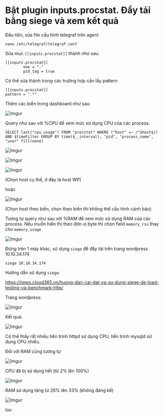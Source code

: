 # Bật plugin inputs.procstat. Đẩy tải bằng siege và xem kết quả

Đầu tiên, sửa file cấu hình telegraf trên agent

    nano /etc/telegraf/telegraf.conf

Sửa mục `[[inputs.procstat]]` thành như sau:

    [[inputs.procstat]]
            exe = "."
            pid_tag = true

Có thể sửa thành trong các trường hợp cần lấy pattern

    [[inputs.procstat]]
    pattern = ".*"

Thêm các biến trong dashboard như sau:

![Imgur](https://i.imgur.com/EADYo9d.png)

Query như sau với %CPU để xem mức sử dụng CPU của các process.

    SELECT last("cpu_usage") FROM "procstat" WHERE ("host" =~ /^$host$/) AND $timeFilter GROUP BY time($__interval), "pid", "process_name", "user" fill(none)

![Imgur](https://i.imgur.com/RXZez5m.png)

![Imgur](https://i.imgur.com/OEk5gxk.png)

![Imgur](https://i.imgur.com/gAE52DO.png)

(Chọn host cụ thể, ở đây là host WP)

hoặc

![Imgur](https://i.imgur.com/Rl7AZu8.png)

(Chọn host theo biến, chọn theo biến thì không thể cấu hình cảnh báo)

Tương tự query như sau với %RAM để xem mức sử dụng RAM của các process. Nếu muốn hiển thị theo đơn vị byte thì chọn field `memory_rss` thay cho `memory_usage`

![Imgur](https://i.imgur.com/fza7nll.png)

Đứng trên 1 máy khác, sử dụng `siege` để đẩy tải trên trang wordpress 10.10.34.174

    siege 10.10.34.174

Hướng dẫn sử dụng `siege`:

https://news.cloud365.vn/huong-dan-cai-dat-va-su-dung-siege-de-load-testing-va-benchmark-http/

Trang wordpress:

![Imgur](https://i.imgur.com/rBnMxxI.png)

Kết quả:

![Imgur](https://i.imgur.com/M8JMwCx.png)

Có thể thấy rất nhiều tiến trình httpd sử dụng CPU, tiến trình mysqld sử dụng CPU nhiều.

Đối với RAM cũng tương tự

![Imgur](https://i.imgur.com/pqWqC8c.png)

CPU đã bị sử dụng hết (từ 2% lên 100%)

![Imgur](https://i.imgur.com/L3qehLh.png)

RAM sử dụng tăng từ 26% lên 33% (không đáng kể)

![Imgur](https://i.imgur.com/uZdzpEE.png)

loo